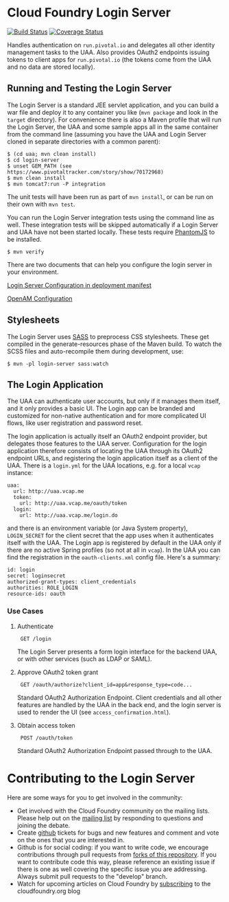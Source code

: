 # Cloud Foundry Login Server

[![Build Status](https://travis-ci.org/cloudfoundry/login-server.svg?branch=develop)](https://travis-ci.org/cloudfoundry/login-server)
[![Coverage Status](https://coveralls.io/repos/cloudfoundry/login-server/badge.png?branch=develop)](https://coveralls.io/r/cloudfoundry/login-server?branch=develop)

Handles authentication on `run.pivotal.io` and delegates all other
identity management tasks to the UAA.  Also provides OAuth2 endpoints
issuing tokens to client apps for `run.pivotal.io` (the tokens come
from the UAA and no data are stored locally).

## Running and Testing the Login Server

The Login Server is a standard JEE servlet application, and you can
build a war file and deploy it to any container you like (`mvn
package` and look in the `target` directory).  For convenience there
is also a Maven profile that will run the Login Server, the UAA and
some sample apps all in the same container from the command line
(assuming you have the UAA and Login Server cloned in separate
directories with a common parent):

    $ (cd uaa; mvn clean install)
    $ cd login-server
    $ unset GEM_PATH (see https://www.pivotaltracker.com/story/show/70172968)
    $ mvn clean install
    $ mvn tomcat7:run -P integration

The unit tests will have been run as part of `mvn install`, or can be
run on their own with `mvn test`.

You can run the Login Server integration tests using the command line as
well. These integration tests will be skipped automatically if a Login
Server and UAA have not been started locally. These tests require
[PhantomJS](http://phantomjs.org/download.html) to be installed.

    $ mvn verify

There are two documents that can help you configure the login server in your environment.
    
[Login Server Configuration in deployment manifest](docs/Login-Server-Configuration.md)

[OpenAM Configuration](docs/OpenAM-Configuration.md)

## Stylesheets

The Login Server uses [SASS](http://sass-lang.com/) to preprocess CSS stylesheets.
These get compiled in the generate-resources phase of the Maven build.
To watch the SCSS files and auto-recompile them during development, use:

    $ mvn -pl login-server sass:watch

## The Login Application

The UAA can authenticate user accounts, but only if it manages them
itself, and it only provides a basic UI.  The Login app can be branded
and customized for non-native authentication and for more complicated
UI flows, like user registration and password reset.

The login application is actually itself an OAuth2 endpoint provider,
but delegates those features to the UAA server.  Configuration for the
login application therefore consists of locating the UAA through its
OAuth2 endpoint URLs, and registering the login application itself as
a client of the UAA.  There is a `login.yml` for the UAA locations,
e.g. for a local `vcap` instance:

    uaa:
      url: http://uaa.vcap.me
      token:
        url: http://uaa.vcap.me/oauth/token
      login:
        url: http://uaa.vcap.me/login.do

and there is an environment variable (or Java System property),
`LOGIN_SECRET` for the client secret that the app uses when it
authenticates itself with the UAA.  The Login app is registered by
default in the UAA only if there are no active Spring profiles (so not
at all in `vcap`).  In the UAA you can find the registration in the
`oauth-clients.xml` config file.  Here's a summary:

    id: login
    secret: loginsecret
    authorized-grant-types: client_credentials
    authorities: ROLE_LOGIN
    resource-ids: oauth

### Use Cases

1. Authenticate

        GET /login

    The Login Server presents a form login interface for the backend
    UAA, or with other services (such as LDAP or SAML).

2. Approve OAuth2 token grant

        GET /oauth/authorize?client_id=app&response_type=code...

    Standard OAuth2 Authorization Endpoint.  Client credentials and
    all other features are handled by the UAA in the back end, and the
    login server is used to render the UI (see
    `access_confirmation.html`).

3. Obtain access token

        POST /oauth/token

    Standard OAuth2 Authorization Endpoint passed through to the UAA.

# Contributing to the Login Server

Here are some ways for you to get involved in the community:

* Get involved with the Cloud Foundry community on the mailing lists.
  Please help out on the
  [mailing list](https://groups.google.com/a/cloudfoundry.org/forum/?fromgroups#!forum/vcap-dev)
  by responding to questions and joining the debate.
* Create [github](https://github.com/cloudfoundry/login-server/issues) tickets for bugs and new features and comment and
  vote on the ones that you are interested in.
* Github is for social coding: if you want to write code, we encourage
  contributions through pull requests from
  [forks of this repository](http://help.github.com/forking/).  If you
  want to contribute code this way, please reference an existing issue
  if there is one as well covering the specific issue you are
  addressing.  Always submit pull requests to the "develop" branch.
* Watch for upcoming articles on Cloud Foundry by
  [subscribing](http://blog.cloudfoundry.org) to the cloudfoundry.org
  blog

